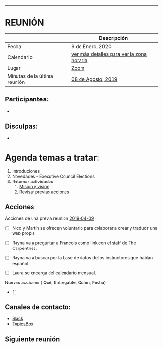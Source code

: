 -------------------------------------------------------------------------------------------------------------------------
# REUNIÓN 

||Descripción|
|--|--|
| Fecha | 9 de Enero, 2020|
| Calendario  | [ver más detalles para ver la zona horaria](https://calendar.google.com/calendar/embed?src=oseuuoht0tvjbokgg3noh8c47g%40group.calendar.google.com) |
| Lugar | [Zoom](https://carpentries.zoom.us/my/carpentriesroom3)|
| Minutas de la última reunión | [08 de Agosto, 2019](https://github.com/carpentries/latinoamerica/blob/master/traducciones/minutos/2019-08-08.md) |

## Participantes:
*

## Disculpas:
*
 
# Agenda temas a tratar:

1. Introduciones
1. Novedades - Executive Council Elections
1. Retomar actividades 
    1. [Mision y vision](https://docs.google.com/document/d/1_7kqG0KQHABywxVYD3Cd7yiktofymovZVKR5RSp5C-c/edit)
    1. Revisar previas acciones
    


## Acciones

Acciones de una previa reunion [2019-04-09](https://raw.githubusercontent.com/carpentries/latinoamerica/master/traducciones/minutos/2019-04-09.md)
- [ ] Nico y Martín se ofrecen voluntario para colaborar a crear y traducir una web propia 
- [ ] Rayna va a preguntar a Francois como link con el staff de The Carpentries.
- [ ] Rayna va a buscar por la base de datos de los instructores que hablan español.
- [ ] Laura se encarga del calendario mensual.


Nuevas acciones ( Qué, Entregable, Quien, Fecha)
- [ ] 


## Canales de contacto:

- [Slack](https://swcarpentry.slack.com/messages/CDZLNHSMQ)
- [TopicsBox](https://carpentries.topicbox.com/groups/local-latinoamerica)

## Siguiente reunión

  
